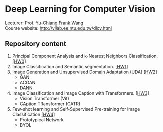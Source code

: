 # Deep Learning for Computer Vision

Lecturer: Prof. [Yu-Chiang Frank Wang](http://vllab.ee.ntu.edu.tw/members.html)<br>
Course website: http://vllab.ee.ntu.edu.tw/dlcv.html

## Repository content

1. Principal Component Analysis and k-Nearest Neighbors Classification. [[HW0]](https://github.com/m1stborn/DLCV2021/tree/master/HW0)
2. Image Classification and Semantic segmentation. [[HW1]](https://github.com/m1stborn/DLCV2021/tree/master/HW1)
3. Image Generation and Unsupervised Domain Adaptation (UDA) [[HW2]](https://github.com/m1stborn/DLCV2021/tree/master/HW2)
   - GAN
   - ACGAN
   - DANN
4. Image Classification and Image Caption with Transformers. [[HW3]](https://github.com/m1stborn/DLCV2021/tree/master/HW3)
   - Vision Transformer (Vit)
   - CAption TRansformer (CATR)
5. Few-shot learning and Self-Supervised Pre-training for Image Classification [[HW4]](https://github.com/m1stborn/DLCV2021/tree/master/HW4)
   - Prototypical Network
   - BYOL